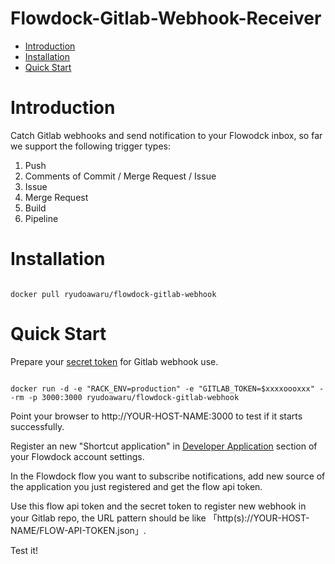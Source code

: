 # Flowdock-Gitlab-Webhook-Receiver

- [Introduction](#introduction)
- [Installation](#installation)
- [Quick Start](#quick-start)

# Introduction

Catch Gitlab webhooks and send notification to your Flowodck inbox, so far we support the following trigger types:

1.	Push
1.	Comments of Commit / Merge Request / Issue
1.	Issue
1.	Merge Request
1.	Build
1.	Pipeline

# Installation

```

docker pull ryudoawaru/flowdock-gitlab-webhook

```

# Quick Start

Prepare your [secret token](https://docs.gitlab.com/ce/user/project/integrations/webhooks.html#secret-token) for Gitlab webhook use.

```

docker run -d -e "RACK_ENV=production" -e "GITLAB_TOKEN=$xxxxoooxxx" --rm -p 3000:3000 ryudoawaru/flowdock-gitlab-webhook

```

Point your browser to http://YOUR-HOST-NAME:3000 to test if it starts successfully.

Register an new "Shortcut application" in [Developer Application](https://www.flowdock.com/oauth/applications) section of your Flowdock account settings.

In the Flowdock flow you want to subscribe notifications, add new source of the application you just registered and get the flow api token.

Use this flow api token and the secret token to register new webhook in your Gitlab repo, the URL pattern should be like 「http(s)://YOUR-HOST-NAME/FLOW-API-TOKEN.json」.

Test it!